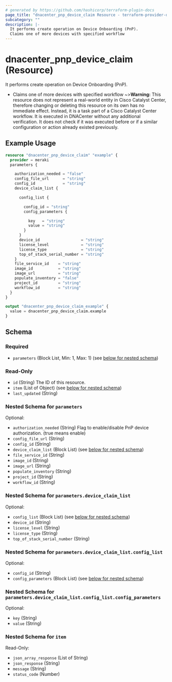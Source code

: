 ```yaml
---
# generated by https://github.com/hashicorp/terraform-plugin-docs
page_title: "dnacenter_pnp_device_claim Resource - terraform-provider-dnacenter"
subcategory: ""
description: |-
  It performs create operation on Device Onboarding (PnP).
  Claims one of more devices with specified workflow
---
```


# dnacenter_pnp_device_claim (Resource)

It performs create operation on Device Onboarding (PnP).

- Claims one of more devices with specified workflow
~>**Warning:**
This resource does not represent a real-world entity in Cisco Catalyst Center, therefore changing or deleting this resource on its own has no immediate effect.
Instead, it is a task part of a Cisco Catalyst Center workflow. It is executed in DNACenter without any additional verification. It does not check if it was executed before or if a similar configuration or action already existed previously.

## Example Usage

```terraform
resource "dnacenter_pnp_device_claim" "example" {
  provider = meraki
  parameters {

    authorization_needed = "false"
    config_file_url      = "string"
    config_id            = "string"
    device_claim_list {

      config_list {

        config_id = "string"
        config_parameters {

          key   = "string"
          value = "string"
        }
      }
      device_id                  = "string"
      license_level              = "string"
      license_type               = "string"
      top_of_stack_serial_number = "string"
    }
    file_service_id    = "string"
    image_id           = "string"
    image_url          = "string"
    populate_inventory = "false"
    project_id         = "string"
    workflow_id        = "string"
  }
}

output "dnacenter_pnp_device_claim_example" {
  value = dnacenter_pnp_device_claim.example
}
```

<!-- schema generated by tfplugindocs -->
## Schema

### Required

- `parameters` (Block List, Min: 1, Max: 1) (see [below for nested schema](#nestedblock--parameters))

### Read-Only

- `id` (String) The ID of this resource.
- `item` (List of Object) (see [below for nested schema](#nestedatt--item))
- `last_updated` (String)

<a id="nestedblock--parameters"></a>
### Nested Schema for `parameters`

Optional:

- `authorization_needed` (String) Flag to enable/disable PnP device authorization. (true means enable)
- `config_file_url` (String)
- `config_id` (String)
- `device_claim_list` (Block List) (see [below for nested schema](#nestedblock--parameters--device_claim_list))
- `file_service_id` (String)
- `image_id` (String)
- `image_url` (String)
- `populate_inventory` (String)
- `project_id` (String)
- `workflow_id` (String)

<a id="nestedblock--parameters--device_claim_list"></a>
### Nested Schema for `parameters.device_claim_list`

Optional:

- `config_list` (Block List) (see [below for nested schema](#nestedblock--parameters--device_claim_list--config_list))
- `device_id` (String)
- `license_level` (String)
- `license_type` (String)
- `top_of_stack_serial_number` (String)

<a id="nestedblock--parameters--device_claim_list--config_list"></a>
### Nested Schema for `parameters.device_claim_list.config_list`

Optional:

- `config_id` (String)
- `config_parameters` (Block List) (see [below for nested schema](#nestedblock--parameters--device_claim_list--config_list--config_parameters))

<a id="nestedblock--parameters--device_claim_list--config_list--config_parameters"></a>
### Nested Schema for `parameters.device_claim_list.config_list.config_parameters`

Optional:

- `key` (String)
- `value` (String)





<a id="nestedatt--item"></a>
### Nested Schema for `item`

Read-Only:

- `json_array_response` (List of String)
- `json_response` (String)
- `message` (String)
- `status_code` (Number)

